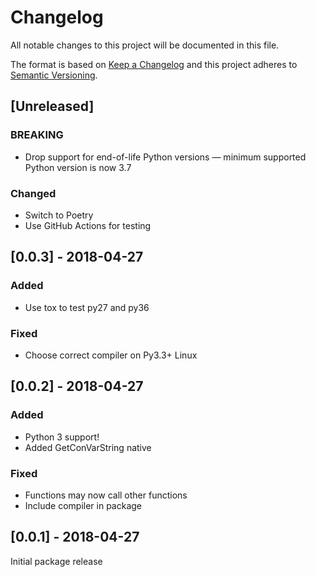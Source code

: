 # Changelog
All notable changes to this project will be documented in this file.

The format is based on [Keep a Changelog](http://keepachangelog.com/en/1.0.0/)
and this project adheres to [Semantic Versioning](http://semver.org/spec/v2.0.0.html).


## [Unreleased]
### BREAKING
 - Drop support for end-of-life Python versions — minimum supported Python version is now 3.7

### Changed
 - Switch to Poetry
 - Use GitHub Actions for testing


## [0.0.3] - 2018-04-27
### Added
 - Use tox to test py27 and py36

### Fixed
 - Choose correct compiler on Py3.3+ Linux


## [0.0.2] - 2018-04-27
### Added
 - Python 3 support!
 - Added GetConVarString native

### Fixed
 - Functions may now call other functions
 - Include compiler in package


## [0.0.1] - 2018-04-27
Initial package release
